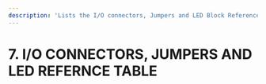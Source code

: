 ```yaml
---
description: 'Lists the I/O connectors, Jumpers and LED Block Reference tables'
---
```


# 7. I/O CONNECTORS, JUMPERS AND LED REFERNCE TABLE

